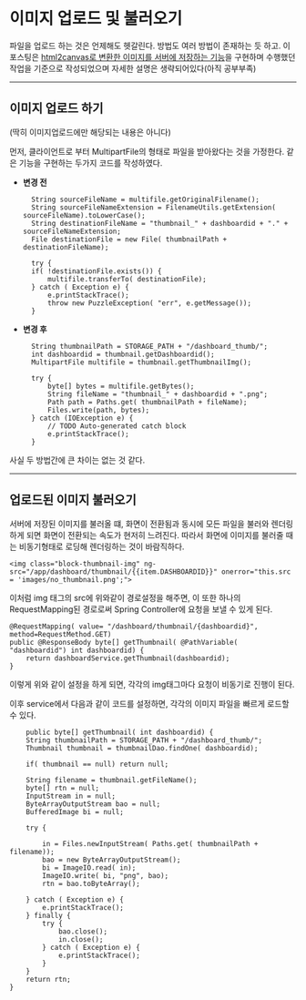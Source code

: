 # 이미지 업로드 및 불러오기

파일을 업로드 하는 것은 언제해도 헷갈린다. 방법도 여러 방법이 존재하는 듯 하고. 이 포스팅은 [html2canvas로 변환한 이미지를 서버에 저장하는 기능](/FrontEnd/html2canvas로_이미지_서버_저장.md)을 구현하며 수행했던 작업을 기준으로 작성되었으며 자세한 설명은 생략되어있다(아직 공부부족)


***

## 이미지 업로드 하기 

(딱히 이미지업로드에만 해당되는 내용은 아니다)

먼저, 클라이언트로 부터 MultipartFile의 형태로 파일을 받아왔다는 것을 가정한다. 
같은 기능을 구현하는 두가지 코드를 작성하였다. 

+ **변경 전**

        String sourceFileName = multifile.getOriginalFilename(); 
        String sourceFileNameExtension = FilenameUtils.getExtension( sourceFileName).toLowerCase(); 
        String destinationFileName = "thumbnail_" + dashboardid + "." + sourceFileNameExtension;
        File destinationFile = new File( thumbnailPath +  destinationFileName); 
                
        try {
        if( !destinationFile.exists()) {
            multifile.transferTo( destinationFile);
        } catch ( Exception e) {
            e.printStackTrace();
            throw new PuzzleException( "err", e.getMessage());
        }


+ **변경 후**

        String thumbnailPath = STORAGE_PATH + "/dashboard_thumb/";
        int dashboardid = thumbnail.getDashboardid(); 
        MultipartFile multifile = thumbnail.getThumbnailImg();
        
        try {
            byte[] bytes = multifile.getBytes();
            String fileName = "thumbnail_" + dashboardid + ".png";
            Path path = Paths.get( thumbnailPath + fileName);
            Files.write(path, bytes);
        } catch (IOException e) {
            // TODO Auto-generated catch block
            e.printStackTrace();
        }

사실 두 방법간에 큰 차이는 없는 것 같다. 

***

## 업로드된 이미지 불러오기 

서버에 저장된 이미지를 불러올 떄, 화면이 전환됨과 동시에 모든 파일을 불러와 렌더링하게 되면 화면이 전환되는 속도가 현저히 느려진다. 따라서 화면에 이미지를 불러줄 때는 비동기형태로 로딩해 렌더링하는 것이 바람직하다.


    <img class="block-thumbnail-img" ng-src="/app/dashboard/thumbnail/{{item.DASHBOARDID}}" onerror="this.src = 'images/no_thumbnail.png';">

이처럼 img 태그의 src에 위와같이 경로설정을 해주면, 이 또한 하나의 RequestMapping된 경로로써 Spring Controller에 요청을 보낼 수 있게 된다. 

    @RequestMapping( value= "/dashboard/thumbnail/{dashboardid}", method=RequestMethod.GET)
    public @ResponseBody byte[] getThumbnail( @PathVariable( "dashboardid") int dashboardid) {
        return dashboardService.getThumbnail(dashboardid);
    }

이렇게 위와 같이 설정을 하게 되면, 각각의 img태그마다 요청이 비동기로 진행이 된다. 

이후 service에서 다음과 같이 코드를 설정하면, 각각의 이미지 파일을 빠르게 로드할 수 있다.



        public byte[] getThumbnail( int dashboardid) {
        String thumbnailPath = STORAGE_PATH + "/dashboard_thumb/";
        Thumbnail thumbnail = thumbnailDao.findOne( dashboardid);
        
        if( thumbnail == null) return null;
            
        String filename = thumbnail.getFileName();
        byte[] rtn = null;
        InputStream in = null;
        ByteArrayOutputStream bao = null;
        BufferedImage bi = null;
        
        try {
        
            in = Files.newInputStream( Paths.get( thumbnailPath + filename));
            bao = new ByteArrayOutputStream();
            bi = ImageIO.read( in);
            ImageIO.write( bi, "png", bao);
            rtn = bao.toByteArray();
        
        } catch ( Exception e) {
            e.printStackTrace();
        } finally {
            try {
                bao.close();
                in.close();
            } catch ( Exception e) {
                e.printStackTrace();
            }
        }
        return rtn;
    }
